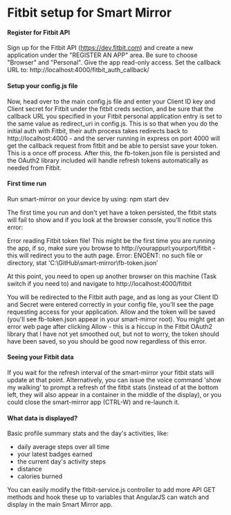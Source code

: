 # Fitbit setup for Smart Mirror

#### Register for Fitbit API

Sign up for the Fitbit API (https://dev.fitbit.com) and create a new application under the "REGISTER AN APP" area. Be sure to choose "Browser" and "Personal". Give the app read-only access. Set the callback URL to: http://localhost:4000/fitbit_auth_callback/

#### Setup your config.js file

Now, head over to the main config.js file and enter your Client ID key and Client secret for Fitbit under the fitbit creds section, and be sure that the callback URL you specified in your Fitbit personal application entry is set to the same value as redirect_uri in config.js. This is so that when you do the initial auth with Fitbit, their auth process takes redirects back to http://localhost:4000 - and the server running in express on port 4000 will get the callback request from fitbit and be able to persist save your token. This is a once off process. After this, the fb-token.json file is persisted and the OAuth2 library included will handle refresh tokens automatically as needed from Fitbit.

#### First time run

Run smart-mirror on your device by using: npm start dev

The first time you run and don't yet have a token persisted, the fitbit stats will fail to show and if you look at the browser console, you'll notice this error:

Error reading Fitbit token file! This might be the first time you are running the app, if so, make sure you browse to http://yourappurl:yourport/fitbit - this will redirect you to the auth page. Error: ENOENT: no such file or directory, stat 'C:\GitHub\smart-mirror\fb-token.json'

At this point, you need to open up another browser on this machine (Task switch if you need to) and navigate to http://localhost:4000/fitbit

You will be redirected to the Fitbit auth page, and as long as your Client ID and Secret were entered correctly in your config file, you'll see the page requesting access for your application. Allow and the token will be saved (you'll see fb-token.json appear in your smart-mirror root). You might get an error web page after clicking Allow - this is a hiccup in the Fitbit OAuth2 library that I have not yet smoothed out, but not to worry, the token should have been saved, so you should be good now regardless of this error.

#### Seeing your Fitbit data

If you wait for the refresh interval of the smart-mirror your fitbit stats will update at that point. Alternatively, you can issue the voice command 'show my walking' to prompt a refresh of the fitbit stats (instead of at the bottom left, they will also appear in a container in the middle of the display), or you could close the smart-mirror app (CTRL-W) and re-launch it.

#### What data is displayed?

Basic profile summary stats and the day's activities, like:

- daily average steps over all time
- your latest badges earned
- the current day's activity steps
- distance
- calories burned

You can easily modify the fitbit-service.js controller to add more API GET methods and hook these up to variables that AngularJS can watch and display in the main Smart Mirror app.